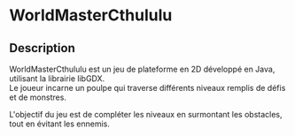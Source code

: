 # WorldMasterCthululu

## Description  

WorldMasterCthululu est un jeu de plateforme en 2D développé en Java, utilisant la librairie libGDX.  
Le joueur incarne un poulpe qui traverse différents niveaux remplis de défis et de monstres.  
  
L'objectif du jeu est de compléter les niveaux en surmontant les obstacles, tout en évitant les ennemis.
